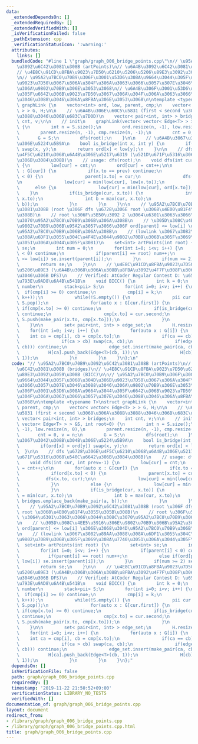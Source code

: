 ```yaml
---
data:
  _extendedDependsOn: []
  _extendedRequiredBy: []
  _extendedVerifiedWith: []
  _isVerificationFailed: false
  _pathExtension: cpp
  _verificationStatusIcon: ':warning:'
  attributes:
    links: []
  bundledCode: "#line 1 \"graph/graph_006_bridge_points.cpp\"\n// \u95A2\u7BC0\u70B9\
    \u3092\u6C42\u3081\u308B (artPoints)\n// \u6A4B\u3092\u6C42\u3081\u308B (bridges)\n\
    // \u4E8C\u91CD\u8FBA\u9023\u7D50\u6210\u5206\u5206\u89E3\u3092\u3059\u308B (BICC)\n\
    \n// \u95A2\u7BC0\u70B9\u306F\u3001\u53D6\u308A\u9664\u3044\u305F\u3068\u304D\u306B\
    \u9023\u7D50\u3067\u306A\u304F\u306A\u3063\u3066\u3057\u307E\u3046\u3088\u3046\
    \u306A\u9802\u70B9\u306E\u3053\u3068\n// \u6A4B\u306F\u3001\u53D6\u308A\u9664\u3044\
    \u305F\u6642\u306B\u9023\u7D50\u3067\u306A\u304F\u306A\u3063\u3066\u3057\u307E\
    \u3046\u3088\u3046\u306A\u8FBA\u306E\u3053\u3068\n\ntemplate <typename T>\nstruct\
    \ graphLink {\n    vector<int> ord, low, parent, cmp;\n    vector< vector< Edge<T>\
    \ > > G, H;\n\n    // \u6A4B\u306E\u60C5\u5831 (first < second \u3068\u306A\u308B\
    \u3088\u3046\u306B\u683C\u7D0D)\n    vector< pair<int, int> > bridges;\n    int\
    \ cnt, v;\n\n    // init\n    graphLink(vector< vector< Edge<T> > > &S, int root=0)\
    \ {\n        int n = S.size();\n        ord.resize(n, -1), low.resize(n, 0),\n\
    \        parent.resize(n, -1), cmp.resize(n, -1);\n        cnt = 0, v = n;\n \
    \       G = S;\n        dfs(root);\n    }\n\n    // \u6A4B\u3067\u3042\u308B\u304B\
    \u306E\u5224\u5B9A\n    bool is_bridge(int x, int y) {\n        if(ord[x] > ord[y])\
    \ swap(x, y);\n        return ord[x] < low[y];\n    }\n\n    // dfs \u6728\u306E\
    \u4F5C\u6210\u3068\u6A4B\u306E\u5217\u6319 (\u521D\u671F\u5316\u3068\u540C\u6642\
    \u306B\u3084\u308B)\n    // usage: dfs(root);\n    void dfs(int cur, int prev=-1)\
    \ {\n        low[cur] = cnt;\n        ord[cur] = cnt++;\n\n        for(auto x\
    \ : G[cur]) {\n            if(x.to == prev) continue;\n            if(ord[x.to]\
    \ < 0) {\n                parent[x.to] = cur;\n                dfs(x.to, cur);\n\
    \n                low[cur] = min(low[cur], low[x.to]);\n            }\n      \
    \      else {\n                low[cur] = min(low[cur], ord[x.to]);\n        \
    \    }\n            if(is_bridge(cur, x.to)) {\n                int a = min(cur,\
    \ x.to);\n                int b = max(cur, x.to);\n                bridges.emplace_back(make_pair(a,\
    \ b));\n            }\n        }\n    }\n\n    // \u95A2\u7BC0\u70B9\u3092\u6C42\
    \u3081\u308B (root \u306F dfs \u6728\u306E root \u3068\u4E00\u81F4\u3055\u305B\
    \u308B)\n    // root \u306F\u5B50\u3092 2 \u3064\u6301\u3063\u3066\u3044\u308C\
    \u3070\u95A2\u7BC0\u70B9\u306B\u306A\u308B\n    // \u305D\u308C\u4EE5\u5916\u306E\
    \u9802\u70B9\u306B\u95A2\u3057\u3066\u306F ord[parent] <= low[i] \u306E\u3068\u304D\
    \u95A2\u7BC0\u70B9\u306B\u306A\u308B\n    // (lowlink \u3067\u3082\u89AA\u3088\
    \u308A\u6DF1\u3055\u304C\u4F4E\u3044\u9802\u70B9\u306B\u305F\u3069\u308A\u7740\
    \u3051\u306A\u3044\u305F\u3081)\n    set<int> artPoints(int root) {\n        set<int>\
    \ se;\n        int num = 0;\n        for(int i=0; i<v; i++) {\n            if(parent[i]\
    \ < 0) continue;\n            if(parent[i] == root) num++;\n            else if(ord[parent[i]]\
    \ <= low[i]) se.insert(parent[i]);\n        }\n        if(num >= 2) se.insert(0);\n\
    \        return se;\n    }\n\n    // \u4E8C\u91CD\u8FBA\u9023\u7D50\u6210\u5206\
    \u5206\u89E3 (\u6A4B\u3068\u306A\u308B\u8FBA\u3092\u4F7F\u308F\u306A\u3044\u3088\
    \u3046\u306B DFS)\n    // Verified: AtCoder Regular Contest D: \u65C5\u884C\u4F1A\
    \u793E\u9AD8\u6A4B\u541B\n    void BICC() {\n        int k = 0;\n        // point,\
    \ number\n        stack<pii> S;\n        for(int i=0; i<v; i++) {\n          \
    \  if(cmp[i] >= 0) continue;\n            cmp[i] = k;\n            S.push(make_pair(i,\
    \ k++));\n            while(!S.empty()) {\n                pii cur = S.top();\
    \ S.pop();\n                for(auto x : G[cur.first]) {\n                   \
    \ if(cmp[x.to] >= 0) continue;\n                    if(is_bridge(cur.first, x.to))\
    \ continue;\n                    cmp[x.to] = cur.second;\n                   \
    \ S.push(make_pair(x.to, cmp[x.to]));\n                }\n            }\n    \
    \    }\n\n        set< pair<int, int> > edge_set;\n        H.resize(k);\n    \
    \    for(int i=0; i<v; i++) {\n            for(auto x : G[i]) {\n            \
    \    int ca = cmp[i], cb = cmp[x.to];\n                if(ca == cb) continue;\n\
    \                if(ca > cb) swap(ca, cb);\n                if(edge_set.count(make_pair(ca,\
    \ cb))) continue;\n                edge_set.insert(make_pair(ca, cb));\n     \
    \           H[ca].push_back(Edge<T>(cb, 1));\n                H[cb].push_back(Edge<T>(ca,\
    \ 1));\n            }\n        }\n    }\n};\n"
  code: "// \u95A2\u7BC0\u70B9\u3092\u6C42\u3081\u308B (artPoints)\n// \u6A4B\u3092\
    \u6C42\u3081\u308B (bridges)\n// \u4E8C\u91CD\u8FBA\u9023\u7D50\u6210\u5206\u5206\
    \u89E3\u3092\u3059\u308B (BICC)\n\n// \u95A2\u7BC0\u70B9\u306F\u3001\u53D6\u308A\
    \u9664\u3044\u305F\u3068\u304D\u306B\u9023\u7D50\u3067\u306A\u304F\u306A\u3063\
    \u3066\u3057\u307E\u3046\u3088\u3046\u306A\u9802\u70B9\u306E\u3053\u3068\n// \u6A4B\
    \u306F\u3001\u53D6\u308A\u9664\u3044\u305F\u6642\u306B\u9023\u7D50\u3067\u306A\
    \u304F\u306A\u3063\u3066\u3057\u307E\u3046\u3088\u3046\u306A\u8FBA\u306E\u3053\
    \u3068\n\ntemplate <typename T>\nstruct graphLink {\n    vector<int> ord, low,\
    \ parent, cmp;\n    vector< vector< Edge<T> > > G, H;\n\n    // \u6A4B\u306E\u60C5\
    \u5831 (first < second \u3068\u306A\u308B\u3088\u3046\u306B\u683C\u7D0D)\n   \
    \ vector< pair<int, int> > bridges;\n    int cnt, v;\n\n    // init\n    graphLink(vector<\
    \ vector< Edge<T> > > &S, int root=0) {\n        int n = S.size();\n        ord.resize(n,\
    \ -1), low.resize(n, 0),\n        parent.resize(n, -1), cmp.resize(n, -1);\n \
    \       cnt = 0, v = n;\n        G = S;\n        dfs(root);\n    }\n\n    // \u6A4B\
    \u3067\u3042\u308B\u304B\u306E\u5224\u5B9A\n    bool is_bridge(int x, int y) {\n\
    \        if(ord[x] > ord[y]) swap(x, y);\n        return ord[x] < low[y];\n  \
    \  }\n\n    // dfs \u6728\u306E\u4F5C\u6210\u3068\u6A4B\u306E\u5217\u6319 (\u521D\
    \u671F\u5316\u3068\u540C\u6642\u306B\u3084\u308B)\n    // usage: dfs(root);\n\
    \    void dfs(int cur, int prev=-1) {\n        low[cur] = cnt;\n        ord[cur]\
    \ = cnt++;\n\n        for(auto x : G[cur]) {\n            if(x.to == prev) continue;\n\
    \            if(ord[x.to] < 0) {\n                parent[x.to] = cur;\n      \
    \          dfs(x.to, cur);\n\n                low[cur] = min(low[cur], low[x.to]);\n\
    \            }\n            else {\n                low[cur] = min(low[cur], ord[x.to]);\n\
    \            }\n            if(is_bridge(cur, x.to)) {\n                int a\
    \ = min(cur, x.to);\n                int b = max(cur, x.to);\n               \
    \ bridges.emplace_back(make_pair(a, b));\n            }\n        }\n    }\n\n\
    \    // \u95A2\u7BC0\u70B9\u3092\u6C42\u3081\u308B (root \u306F dfs \u6728\u306E\
    \ root \u3068\u4E00\u81F4\u3055\u305B\u308B)\n    // root \u306F\u5B50\u3092 2\
    \ \u3064\u6301\u3063\u3066\u3044\u308C\u3070\u95A2\u7BC0\u70B9\u306B\u306A\u308B\
    \n    // \u305D\u308C\u4EE5\u5916\u306E\u9802\u70B9\u306B\u95A2\u3057\u3066\u306F\
    \ ord[parent] <= low[i] \u306E\u3068\u304D\u95A2\u7BC0\u70B9\u306B\u306A\u308B\
    \n    // (lowlink \u3067\u3082\u89AA\u3088\u308A\u6DF1\u3055\u304C\u4F4E\u3044\
    \u9802\u70B9\u306B\u305F\u3069\u308A\u7740\u3051\u306A\u3044\u305F\u3081)\n  \
    \  set<int> artPoints(int root) {\n        set<int> se;\n        int num = 0;\n\
    \        for(int i=0; i<v; i++) {\n            if(parent[i] < 0) continue;\n \
    \           if(parent[i] == root) num++;\n            else if(ord[parent[i]] <=\
    \ low[i]) se.insert(parent[i]);\n        }\n        if(num >= 2) se.insert(0);\n\
    \        return se;\n    }\n\n    // \u4E8C\u91CD\u8FBA\u9023\u7D50\u6210\u5206\
    \u5206\u89E3 (\u6A4B\u3068\u306A\u308B\u8FBA\u3092\u4F7F\u308F\u306A\u3044\u3088\
    \u3046\u306B DFS)\n    // Verified: AtCoder Regular Contest D: \u65C5\u884C\u4F1A\
    \u793E\u9AD8\u6A4B\u541B\n    void BICC() {\n        int k = 0;\n        // point,\
    \ number\n        stack<pii> S;\n        for(int i=0; i<v; i++) {\n          \
    \  if(cmp[i] >= 0) continue;\n            cmp[i] = k;\n            S.push(make_pair(i,\
    \ k++));\n            while(!S.empty()) {\n                pii cur = S.top();\
    \ S.pop();\n                for(auto x : G[cur.first]) {\n                   \
    \ if(cmp[x.to] >= 0) continue;\n                    if(is_bridge(cur.first, x.to))\
    \ continue;\n                    cmp[x.to] = cur.second;\n                   \
    \ S.push(make_pair(x.to, cmp[x.to]));\n                }\n            }\n    \
    \    }\n\n        set< pair<int, int> > edge_set;\n        H.resize(k);\n    \
    \    for(int i=0; i<v; i++) {\n            for(auto x : G[i]) {\n            \
    \    int ca = cmp[i], cb = cmp[x.to];\n                if(ca == cb) continue;\n\
    \                if(ca > cb) swap(ca, cb);\n                if(edge_set.count(make_pair(ca,\
    \ cb))) continue;\n                edge_set.insert(make_pair(ca, cb));\n     \
    \           H[ca].push_back(Edge<T>(cb, 1));\n                H[cb].push_back(Edge<T>(ca,\
    \ 1));\n            }\n        }\n    }\n};"
  dependsOn: []
  isVerificationFile: false
  path: graph/graph_006_bridge_points.cpp
  requiredBy: []
  timestamp: '2019-11-22 21:50:52+09:00'
  verificationStatus: LIBRARY_NO_TESTS
  verifiedWith: []
documentation_of: graph/graph_006_bridge_points.cpp
layout: document
redirect_from:
- /library/graph/graph_006_bridge_points.cpp
- /library/graph/graph_006_bridge_points.cpp.html
title: graph/graph_006_bridge_points.cpp
---
```

